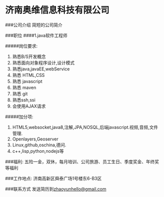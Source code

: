 济南奥维信息科技有限公司
==========

###公司介绍
简短的公司简介

###职位
####1.java软件工程师

#####岗位要求:
1. 熟悉B/S开发概念
2. 熟悉面向对象程序设计,设计模式
3. 熟悉java,javaEE,webService
4. 熟悉 HTML,CSS
5. 熟悉 javascript
6. 熟悉 maven
7. 熟悉 git
8. 熟悉ssh,ssi
9. 会使用AJAX请求

#####加分项:
1. HTML5,websocket,java8,注解,JPA,NOSQL,后端javascript.视频,音频,文件管理.
2. Openlayers,Geoserver
3. Linux,github,oschina,德问.
4. c++,lisp,python,nodejs等

###福利:
五险一金，双休，每月培训、公司旅游、员工生日、季度奖金、年终奖等福利

###工作地点:
济南高新区舜泰广场1号楼东6-B3区

###联系方式
发送简历到[zhaoyunhello@gmail.com](mailto:zhaoyunhello@gmail.com)
